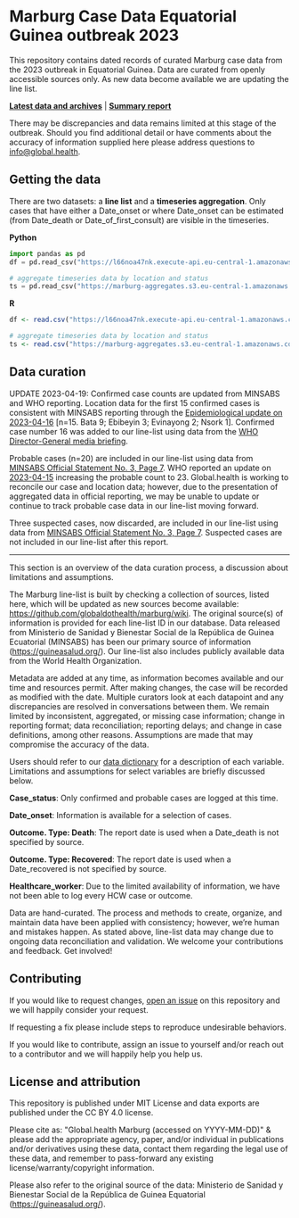 # Marburg Case Data Equatorial Guinea outbreak 2023

This repository contains dated records of curated Marburg case data from the 2023 outbreak in Equatorial Guinea. Data are curated from openly accessible sources only. As new data become available we are updating the line list.

**[Latest data and archives](https://l66noa47nk.execute-api.eu-central-1.amazonaws.com/web)** | **[Summary report](https://www.marburg.global.health)**

There may be discrepancies and data remains limited at this stage of the outbreak. Should you find additional detail or have comments about the accuracy of information supplied here please address questions to info@global.health.

## Getting the data

There are two datasets: a **line list** and a **timeseries aggregation**. Only cases that have either a Date_onset or where Date_onset can be estimated (from Date_death or Date_of_first_consult) are visible in the timeseries.

**Python**

```python
import pandas as pd
df = pd.read_csv("https://l66noa47nk.execute-api.eu-central-1.amazonaws.com/web/url?folder=&file_name=latest.csv")

# aggregate timeseries data by location and status
ts = pd.read_csv("https://marburg-aggregates.s3.eu-central-1.amazonaws.com/timeseries-location-status/latest.csv")
```

**R**

```R
df <- read.csv("https://l66noa47nk.execute-api.eu-central-1.amazonaws.com/web/url?folder=&file_name=latest.csv")

# aggregate timeseries data by location and status
ts <- read.csv("https://marburg-aggregates.s3.eu-central-1.amazonaws.com/timeseries-location-status/latest.csv")
```

## Data curation

UPDATE 2023-04-19: Confirmed case counts are updated from MINSABS and WHO reporting. Location data for the first 15 confirmed cases is consistent with MINSABS reporting through the [Epidemiological update on 2023-04-16]( https://www.guineasalud.org/archivos/Informes/Informe16042023.pdf) [n=15. Bata 9; Ebibeyin 3; Evinayong 2; Nsork 1]. Confirmed case number 16 was added to our line-list using data from the [WHO Director-General media briefing](https://www.who.int/director-general/speeches/detail/who-director-general-s-opening-remarks-at-media-briefing-18-april-2023).

Probable cases (n=20) are included in our line-list using data from [MINSABS Official Statement No. 3, Page 7]( https://www.guineasalud.org/archivos/Ordenes/Comunicado3.pdf). WHO reported an update on [2023-04-15](https://www.who.int/emergencies/disease-outbreak-news/item/2023-DON459) increasing the probable count to 23. Global.health is working to reconcile our case and location data; however, due to the presentation of aggregated data in official reporting, we may be unable to update or continue to track probable case data in our line-list moving forward. 

Three suspected cases, now discarded, are included in our line-list using data from [MINSABS Official Statement No. 3, Page 7]( https://www.guineasalud.org/archivos/Ordenes/Comunicado3.pdf). Suspected cases are not included in our line-list after this report.

---
This section is an overview of the data curation process, a discussion about limitations and assumptions.

The Marburg line-list is built by checking a collection of sources, listed here, which will be updated as new sources become available: https://github.com/globaldothealth/marburg/wiki. The original source(s) of information is provided for each line-list ID in our database. Data released from Ministerio de Sanidad y Bienestar Social de la República de Guinea Ecuatorial (MINSABS) has been our primary source of information (<https://guineasalud.org/>). Our line-list also includes publicly available data from the World Health Organization.

Metadata are added at any time, as information becomes available and our time and resources permit. After making changes, the case will be recorded as modified with the date. Multiple curators look at each datapoint and any discrepancies are resolved in conversations between them. We remain limited by inconsistent, aggregated, or missing case information; change in reporting format; data reconciliation; reporting delays; and change in case definitions, among other reasons. Assumptions are made that may compromise the accuracy of the data.

Users should refer to our [data dictionary](data_dictionary.yml) for a description of each variable. Limitations and assumptions for select variables are briefly discussed below.

**Case_status**: Only confirmed and probable cases are logged at this time. 

**Date_onset**: Information is available for a selection of cases.

**Outcome. Type: Death**: The report date is used when a Date_death is not specified by source. 

**Outcome. Type: Recovered**: The report date is used when a Date_recovered is not specified by source. 

**Healthcare_worker**: Due to the limited availability of information, we have not been able to log every HCW case or outcome.

Data are hand-curated. The process and methods to create, organize, and maintain data have been applied with consistency; however, we’re human and mistakes happen. As stated above, line-list data may change due to ongoing data reconciliation and validation. We welcome your contributions and feedback. Get involved!

## Contributing

If you would like to request changes, [open an issue](https://github.com/globaldothealth/marburg/issues/new) on this repository and we will happily consider your request.

If requesting a fix please include steps to reproduce undesirable behaviors.

If you would like to contribute, assign an issue to yourself and/or reach out to a contributor and we will happily help you help us.

## License and attribution

This repository is published under MIT License and data exports are published under the CC BY 4.0 license.

Please cite as: "Global.health Marburg (accessed on YYYY-MM-DD)" & please add the appropriate agency, paper, and/or individual in publications and/or derivatives using these data, contact them regarding the legal use of these data, and remember to pass-forward any existing license/warranty/copyright information.

Please also refer to the original source of the data: Ministerio de Sanidad y Bienestar Social de la República de Guinea Equatorial (<https://guineasalud.org/>).
